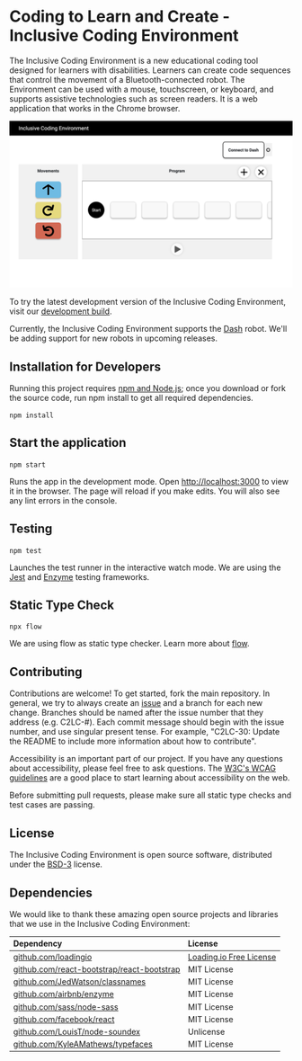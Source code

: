 # Coding to Learn and Create - Inclusive Coding Environment

The Inclusive Coding Environment is a new educational coding tool designed for learners with disabilities. Learners can create code sequences that control the movement of a Bluetooth-connected robot. The Environment can be used with a mouse, touchscreen, or keyboard, and supports assistive technologies such as screen readers. It is a web application that works in the Chrome browser.

![inclusive coding environment UI](./inclusive-coding-env.png)

To try the latest development version of the Inclusive Coding Environment, visit our [development build](https://c2lc-dev.web.app/).

Currently, the Inclusive Coding Environment supports the [Dash](https://www.makewonder.com/robots/dash/) robot. We'll be adding support for new robots in upcoming releases.

## Installation for Developers

Running this project requires [npm and Node.js](https://www.npmjs.com/get-npm); once you download or fork the source code, run npm install to get all required dependencies.

```
npm install
```

## Start the application

```
npm start
```

Runs the app in the development mode. Open [http://localhost:3000](http://localhost:3000) to view it in the browser. The page will reload if you make edits. You will also see any lint errors in the console.

## Testing

```
npm test
```

Launches the test runner in the interactive watch mode. We are using the [Jest](https://jestjs.io/) and [Enzyme](https://airbnb.io/enzyme/) testing frameworks.

## Static Type Check

```
npx flow
```

We are using flow as static type checker. Learn more about [flow](https://flow.org/).

## Contributing

Contributions are welcome! To get started, fork the main repository. In general, we try to always create an [issue](https://issues.fluidproject.org/projects/C2LC/issues) and a branch for each new change. Branches should be named after the issue number that they address (e.g. C2LC-#). Each commit message should begin with the issue number, and use singular present tense. For example, "C2LC-30: Update the README to include more information about how to contribute".

Accessibility is an important part of our project. If you have any questions about accessibility, please feel free to ask questions. The [W3C's WCAG guidelines](https://www.w3.org/WAI/standards-guidelines/wcag/) are a good place to start learning about accessibility on the web.

Before submitting pull requests, please make sure all static type checks and test cases are passing.

## License

The Inclusive Coding Environment is open source software, distributed under the [BSD-3](https://github.com/codelearncreate/c2lc-coding-environment/blob/master/LICENSE.txt) license.

## Dependencies

We would like to thank these amazing open source projects and libraries that we use in the Inclusive Coding Environment:

| Dependency | License |
| :--------- | :------ |
| [github.com/loadingio](https://github.com/loadingio) | [Loading.io Free License](https://loading.io/license/#free-license) |
| [github.com/react-bootstrap/react-bootstrap](https://github.com/react-bootstrap/react-bootstrap) | MIT License |
| [github.com/JedWatson/classnames](https://github.com/JedWatson/classnames) | MIT License |
| [github.com/airbnb/enzyme](https://github.com/airbnb/enzyme) | MIT License |
| [github.com/sass/node-sass](https://github.com/sass/node-sass) | MIT License |
| [github.com/facebook/react](https://github.com/facebook/react) | MIT License |
| [github.com/LouisT/node-soundex](https://github.com/LouisT/node-soundex) | Unlicense |
| [github.com/KyleAMathews/typefaces](https://github.com/KyleAMathews/typefaces) | MIT License |

